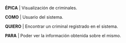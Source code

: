 **ÉPICA** | Visualización de criminales.

 **COMO** | Usuario del sistema.  
 
**QUIERO** | Encontrar un criminal registrado en el sistema.  

**PARA** | Poder ver la información obtenida sobre el mismo.  
